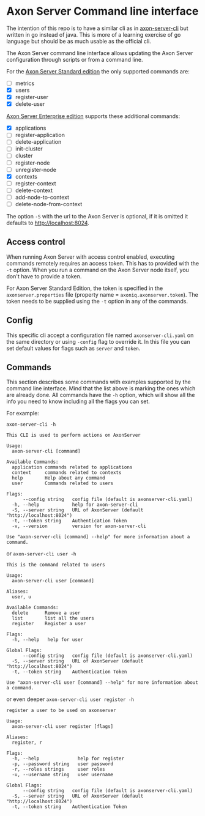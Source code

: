 # Axon Server Command line interface

The intention of this repo is to have a similar cli as in [axon-server-cli](https://github.com/AxonIQ/axon-server-se/tree/master/axonserver-cli) but written in go instead of java.
This is more of a learning exercise of go language but should be as much usable as the official cli.

The Axon Server command line interface allows updating the Axon Server configuration through scripts or from a command line.

For the [Axon Server Standard edition](https://axoniq.io/product-overview/axon-server) the only supported commands are:

* [ ] metrics
* [x] users 
* [x] register-user
* [x] delete-user

[Axon Server Enterprise edition](https://axoniq.io/product-overview/axon-server-enterprise) supports these additional commands:‌

* [x] applications
* [ ] register-application
* [ ] delete-application
* [ ] init-cluster
* [ ] cluster
* [ ] register-node
* [ ] unregister-node
* [x] contexts
* [ ] register-context
* [ ] delete-context
* [ ] add-node-to-context
* [ ] delete-node-from-context

The option `-S` with the url to the Axon Server is optional, if it is omitted it defaults to [http://localhost:8024](http://localhost:8024/).

## Access control

When running Axon Server with access control enabled, executing commands remotely requires an access token. 
This has to provided with the `-t` option. When you run a command on the Axon Server node itself, you don't have to provide 
a token.

For Axon Server Standard Edition, the token is specified in the `axonserver.properties` file 
\(property name = `axoniq.axonserver.token`\). The token needs to be supplied using the `-t` option in any of the commands.

## Config

This specific cli accept a configuration file named `axonserver-cli.yaml` on the same directory or using
`-config` flag to override it. In this file you can set default values for flags such as `server` and `token`.

## Commands

This section describes some commands with examples supported by the command line interface.
Mind that the list above is marking the ones which are already done.
All commands have the `-h` option, which will show all the info you need to know including all the flags you can set.

For example:

`axon-server-cli -h`
```
This CLI is used to perform actions on AxonServer

Usage:
  axon-server-cli [command]

Available Commands:
  application commands related to applications
  context     commands related to contexts
  help        Help about any command
  user        Commands related to users

Flags:
      --config string   config file (default is axonserver-cli.yaml)
  -h, --help            help for axon-server-cli
  -S, --server string   URL of AxonServer (default "http://localhost:8024")
  -t, --token string    Authentication Token
  -v, --version         version for axon-server-cli

Use "axon-server-cli [command] --help" for more information about a command.
```

or
`axon-server-cli user -h`
```
This is the command related to users

Usage:
  axon-server-cli user [command]

Aliases:
  user, u

Available Commands:
  delete      Remove a user
  list        list all the users
  register    Register a user

Flags:
  -h, --help   help for user

Global Flags:
      --config string   config file (default is axonserver-cli.yaml)
  -S, --server string   URL of AxonServer (default "http://localhost:8024")
  -t, --token string    Authentication Token

Use "axon-server-cli user [command] --help" for more information about a command.
```

or even deeper
`axon-server-cli user register -h`
```
register a user to be used on axonserver

Usage:
  axon-server-cli user register [flags]

Aliases:
  register, r

Flags:
  -h, --help              help for register
  -p, --password string   user password
  -r, --roles strings     user roles
  -u, --username string   user username

Global Flags:
      --config string   config file (default is axonserver-cli.yaml)
  -S, --server string   URL of AxonServer (default "http://localhost:8024")
  -t, --token string    Authentication Token
```